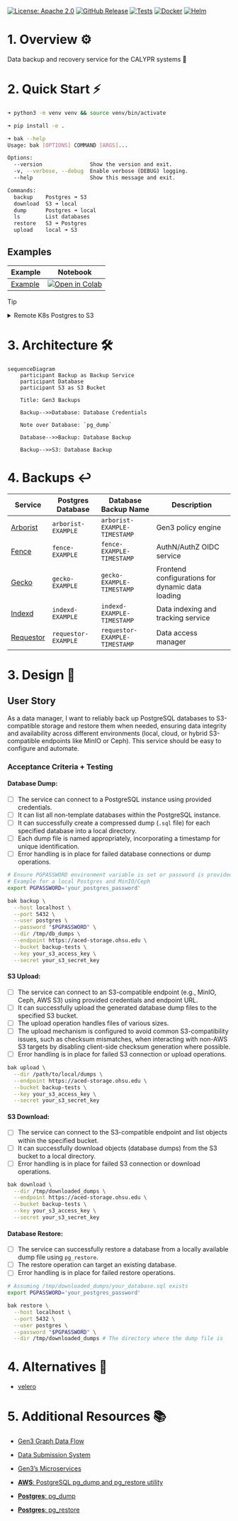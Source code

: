 [![License: Apache 2.0][license-badge]][license]
[![GitHub Release][release-badge]][release]
[![Tests][tests-badge]][tests]
[![Docker][docker-badge]][docker]
[![Helm][helm-badge]][helm]

[license-badge]: https://img.shields.io/badge/License-Apache-blue.svg
[license]: https://opensource.org/license/apache-2-0
[release-badge]: https://img.shields.io/github/v/release/ACED-IDP/backup-service
[release]: https://github.com/ACED-IDP/backup-service/releases
[docker-badge]: https://img.shields.io/badge/Docker%20Repo-Quay.io-blue?logo=docker
[docker]: https://quay.io/repository/ohsu-comp-bio/backup-service?tab=tags&tag=latest
[helm-badge]: https://img.shields.io/badge/Helm-0F1689?logo=helm&logoColor=fff
[helm]: https://github.com/ohsu-comp-bio/helm-charts/tree/main/charts/backups
[tests-badge]: https://img.shields.io/github/actions/workflow/status/aced-idp/backup-service/tests.yaml?label=tests
[tests]: https://github.com/ACED-IDP/backup-service/actions/workflows/tests.yaml

# 1. Overview ⚙️

Data backup and recovery service for the CALYPR systems 🔄

# 2. Quick Start ⚡

```sh
➜ python3 -m venv venv && source venv/bin/activate

➜ pip install -e .

➜ bak --help
Usage: bak [OPTIONS] COMMAND [ARGS]...

Options:
  --version               Show the version and exit.
  -v, --verbose, --debug  Enable verbose (DEBUG) logging.
  --help                  Show this message and exit.

Commands:
  backup    Postgres ➜ S3
  download  S3 ➜ local
  dump      Postgres ➜ local
  ls        List databases
  restore   S3 ➜ Postgres
  upload    local ➜ S3
```

## Examples

| Example            | Notebook                               |
| ------------------ | -------------------------------------- |
| [Example][example] | [![Open in Colab][colab-badge]][colab] |

[example]: https://github.com/ga4gh/task-execution-schemas/releases/tag/v1.1
[colab-badge]: https://colab.research.google.com/assets/colab-badge.svg
[colab]: https://colab.research.google.com/github/ACED-IDP/backup-service/blob/main/examples/example.ipynb

> [!TIP]
>
> <details>
> <summary>Remote K8s Postgres to S3</summary>
>
> ```sh
> ➜ kubectl config current-context
> kind-dev
>
> ➜ kubectl get svc | grep postgresql
> local-postgresql
>
> ➜ kubectl port-forward service/local-postgresql 5432:5432
> Forwarding from 127.0.0.1:5432 -> 5432
> Forwarding from [::1]:5432 -> 5432
>
> ➜ export PGPASSWORD='example'
>
> ➜ backup --host localhost:5432 --bucket s3://example-bucket/
> ```
>
> </details>

# 3. Architecture 🛠️

```mermaid
sequenceDiagram
    participant Backup as Backup Service
    participant Database
    participant S3 as S3 Bucket

    Title: Gen3 Backups

    Backup-->>Database: Database Credentials

    Note over Database: `pg_dump`

    Database-->>Backup: Database Backup

    Backup-->>S3: Database Backup
```

# 4. Backups ↩️

| Service                | Postgres Database   | Database Backup Name          | Description                                      |
| ---------------------- | ------------------- | ----------------------------- | ------------------------------------------------ |
| [Arborist][arborist]   | `arborist-EXAMPLE`  | `arborist-EXAMPLE-TIMESTAMP`  | Gen3 policy engine                               |
| [Fence][fence]         | `fence-EXAMPLE`     | `fence-EXAMPLE-TIMESTAMP`     | AuthN/AuthZ OIDC service                         |
| [Gecko][gecko]         | `gecko-EXAMPLE`     | `gecko-EXAMPLE-TIMESTAMP`     | Frontend configurations for dynamic data loading |
| [Indexd][indexd]       | `indexd-EXAMPLE`    | `indexd-EXAMPLE-TIMESTAMP`    | Data indexing and tracking service               |
| [Requestor][requestor] | `requestor-EXAMPLE` | `requestor-EXAMPLE-TIMESTAMP` | Data access manager                              |

[arborist]: https://github.com/uc-cdis/arborist
[fence]: https://github.com/uc-cdis/fence
[gecko]: https://github.com/aced-idp/gecko
[indexd]: https://github.com/uc-cdis/indexd
[requestor]: https://github.com/uc-cdis/requestor

# 3. Design 📐

## User Story

As a data manager, I want to reliably back up PostgreSQL databases to S3-compatible storage and restore them when needed, ensuring data integrity and availability across different environments (local, cloud, or hybrid S3-compatible endpoints like MinIO or Ceph). This service should be easy to configure and automate.

### Acceptance Criteria + Testing

#### Database Dump:

- [ ] The service can connect to a PostgreSQL instance using provided credentials.
- [ ] It can list all non-template databases within the PostgreSQL instance.
- [ ] It can successfully create a compressed dump (`.sql` file) for each specified database into a local directory.
- [ ] Each dump file is named appropriately, incorporating a timestamp for unique identification.
- [ ] Error handling is in place for failed database connections or dump operations.

```sh
# Ensure PGPASSWORD environment variable is set or password is provided securely
# Example for a local Postgres and MinIO/Ceph
export PGPASSWORD='your_postgres_password'

bak backup \
  --host localhost \
  --port 5432 \
  --user postgres \
  --password "$PGPASSWORD" \
  --dir /tmp/db_dumps \
  --endpoint https://aced-storage.ohsu.edu \
  --bucket backup-tests \
  --key your_s3_access_key \
  --secret your_s3_secret_key
```

#### S3 Upload:

- [ ] The service can connect to an S3-compatible endpoint (e.g., MinIO, Ceph, AWS S3) using provided credentials and endpoint URL.
- [ ] It can successfully upload the generated database dump files to the specified S3 bucket.
- [ ] The upload operation handles files of various sizes.
- [ ] The upload mechanism is configured to avoid common S3-compatibility issues, such as checksum mismatches, when interacting with non-AWS S3 targets by disabling client-side checksum generation where possible.
- [ ] Error handling is in place for failed S3 connection or upload operations.

```sh
bak upload \
  --dir /path/to/local/dumps \
  --endpoint https://aced-storage.ohsu.edu \
  --bucket backup-tests \
  --key your_s3_access_key \
  --secret your_s3_secret_key
```

#### S3 Download:

- [ ] The service can connect to the S3-compatible endpoint and list objects within the specified bucket.
- [ ] It can successfully download objects (database dumps) from the S3 bucket to a local directory.
- [ ] Error handling is in place for failed S3 connection or download operations.

```sh
bak download \
  --dir /tmp/downloaded_dumps \
  --endpoint https://aced-storage.ohsu.edu \
  --bucket backup-tests \
  --key your_s3_access_key \
  --secret your_s3_secret_key
```

#### Database Restore:

- [ ] The service can successfully restore a database from a locally available dump file using `pg_restore`.
- [ ] The restore operation can target an existing database.
- [ ] Error handling is in place for failed restore operations.

```sh
# Assuming /tmp/downloaded_dumps/your_database.sql exists
export PGPASSWORD='your_postgres_password'

bak restore \
  --host localhost \
  --port 5432 \
  --user postgres \
  --password "$PGPASSWORD" \
  --dir /tmp/downloaded_dumps # The directory where the dump file is
```

# 4. Alternatives 📖

- [velero](https://velero.io)

# 5. Additional Resources 📚

- [Gen3 Graph Data Flow](https://docs.gen3.org/gen3-resources/developer-guide/architecture/#gen3-graph-data-flow)

- [Data Submission System](https://gen3.org/resources/developer/#data-submission-system)

- [Gen3’s Microservices](https://gen3.org/resources/developer/microservice/)

- [**AWS**: PostgreSQL pg_dump and pg_restore utility](https://docs.aws.amazon.com/dms/latest/sbs/chap-manageddatabases.postgresql-rds-postgresql-full-load-pd_dump.html)

- [**Postgres**: pg_dump](https://www.postgresql.org/docs/current/app-pgdump.html)

- [**Postgres**: pg_restore](https://www.postgresql.org/docs/current/app-pgrestore.html)
